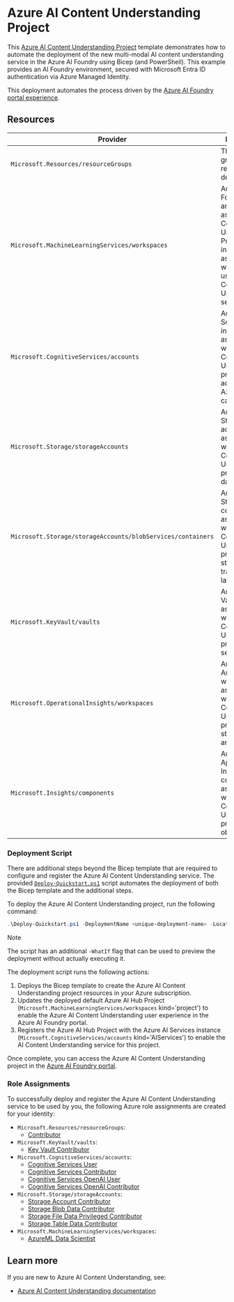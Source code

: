 # Azure AI Content Understanding Project

This [Azure AI Content Understanding Project](./ai-content-understanding.bicep) template demonstrates how to automate the deployment of the new multi-modal AI content understanding service in the Azure AI Foundry using Bicep (and PowerShell). This example provides an AI Foundry environment, secured with Microsoft Entra ID authentication via Azure Managed Identity.

This deployment automates the process driven by the [Azure AI Foundry portal experience](https://ai.azure.com/explore/aiservices/vision/contentunderstanding).

## Resources

| Provider                                       | Description                                                                                                                                             |
| ---------------------------------------------- | ------------------------------------------------------------------------------------------------------------------------------------------------------- |
| `Microsoft.Resources/resourceGroups`           | The resource group all resources are deployed into                                                                                                      |
| `Microsoft.MachineLearningServices/workspaces` | An Azure AI Foundry Hub and associated AI Content Understanding Project instance to act as the workspace for using the AI Content Understanding service |
| `Microsoft.CognitiveServices/accounts`         | An Azure AI Services instance associated with the AI Content Understanding project for accessing Azure AI capabilities                                  |
| `Microsoft.Storage/storageAccounts` | An Azure Storage account associated with the AI Content Understanding project for data storage |
| `Microsoft.Storage/storageAccounts/blobServices/containers` | An Azure Blob Storage container associated with the AI Content Understanding project for storing training and labeling data |
| `Microsoft.KeyVault/vaults` | An Azure Key Vault associated with the AI Content Understanding project for secret storage |
| `Microsoft.OperationalInsights/workspaces` | An Azure Log Analytics workspace associated with the AI Content Understanding project for storing logs and metrics |
| `Microsoft.Insights/components` | An Azure Application Insights component associated with the AI Content Understanding project for observability |

### Deployment Script

There are additional steps beyond the Bicep template that are required to configure and register the Azure AI Content Understanding service. The provided [`Deploy-Quickstart.ps1`](./Deploy-Quickstart.ps1) script automates the deployment of both the Bicep template and the additional steps.

To deploy the Azure AI Content Understanding project, run the following command:

```powershell
.\Deploy-Quickstart.ps1 -DeploymentName <unique-deployment-name> -Location <westus|swedencentral|australiaeast> -ResourceGroupName <resource-group-name>
```

> [!NOTE]
> The script has an additional `-WhatIf` flag that can be used to preview the deployment without actually executing it.

The deployment script runs the following actions:

1. Deploys the Bicep template to create the Azure AI Content Understanding project resources in your Azure subscription.
2. Updates the deployed default Azure AI Hub Project (`Microsoft.MachineLearningServices/workspaces` kind='project') to enable the Azure AI Content Understanding user experience in the Azure AI Foundry portal.
3. Registers the Azure AI Hub Project with the Azure AI Services instance (`Microsoft.CognitiveServices/accounts` kind='AIServices') to enable the AI Content Understanding service for this project.

Once complete, you can access the Azure AI Content Understanding project in the [Azure AI Foundry portal](https://ai.azure.com/build/).

### Role Assignments

To successfully deploy and register the Azure AI Content Understanding service to be used by you, the following Azure role assignments are created for your identity:

- `Microsoft.Resources/resourceGroups`:
  - [Contributor](https://learn.microsoft.com/en-us/azure/role-based-access-control/built-in-roles/privileged#contributor)
- `Microsoft.KeyVault/vaults`:
  - [Key Vault Contributor](https://learn.microsoft.com/en-us/azure/role-based-access-control/built-in-roles/security#key-vault-contributor)
- `Microsoft.CognitiveServices/accounts`:
  - [Cognitive Services User](https://learn.microsoft.com/en-us/azure/role-based-access-control/built-in-roles/ai-machine-learning#cognitive-services-user)
  - [Cognitive Services Contributor](https://learn.microsoft.com/en-us/azure/role-based-access-control/built-in-roles/ai-machine-learning#cognitive-services-contributor)
  - [Cognitive Services OpenAI User](https://learn.microsoft.com/en-us/azure/role-based-access-control/built-in-roles/ai-machine-learning#cognitive-services-openai-user)
  - [Cognitive Services OpenAI Contributor](https://learn.microsoft.com/en-us/azure/role-based-access-control/built-in-roles/ai-machine-learning#cognitive-services-openai-contributor)
- `Microsoft.Storage/storageAccounts`:
  - [Storage Account Contributor](https://learn.microsoft.com/en-us/azure/role-based-access-control/built-in-roles/storage#storage-account-contributor)
  - [Storage Blob Data Contributor](https://learn.microsoft.com/en-us/azure/role-based-access-control/built-in-roles/storage#storage-blob-data-contributor)
  - [Storage File Data Privileged Contributor](https://learn.microsoft.com/en-us/azure/role-based-access-control/built-in-roles/storage#storage-file-data-privileged-contributor)
  - [Storage Table Data Contributor](https://learn.microsoft.com/en-us/azure/role-based-access-control/built-in-roles/storage#storage-table-data-contributor)
- `Microsoft.MachineLearningServices/workspaces`:
  - [AzureML Data Scientist](https://learn.microsoft.com/en-us/azure/role-based-access-control/built-in-roles/ai-machine-learning#azureml-data-scientist)

## Learn more

If you are new to Azure AI Content Understanding, see:

- [Azure AI Content Understanding documentation](https://learn.microsoft.com/en-us/azure/ai-services/content-understanding/overview)
